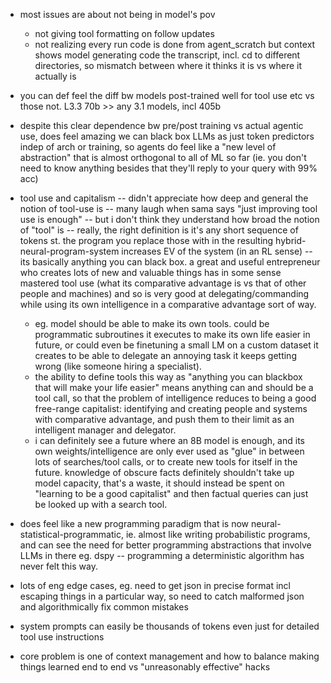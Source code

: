 - most issues are about not being in model's pov 
  - not giving tool formatting on follow updates
  - not realizing every run code is done from agent_scratch but context shows 
    model generating code the transcript, incl. cd to different directories, so mismatch between 
    where it thinks it is vs where it actually is 

- you can def feel the diff bw models post-trained well for tool use etc vs those not. 
    L3.3 70b >> any 3.1 models, incl 405b 
- despite this clear dependence bw pre/post training vs actual agentic use, does feel amazing we can 
black box LLMs as just token predictors indep of arch or training, so agents do feel like a 
"new level of abstraction" that is almost orthogonal to all of ML so far (ie. you don't need to know anything 
besides that they'll reply to your query with 99% acc)
- tool use and capitalism -- didn't appreciate how deep and general the notion of tool-use is -- 
many laugh when sama says "just improving tool use is enough" -- but i don't think they understand 
how broad the notion of "tool" is -- really, the right definition is it's any short sequence of tokens 
st. the program you replace those with in the resulting hybrid-neural-program-system increases 
EV of the system (in an RL sense) -- its basically anything you can black box. a great and useful 
entrepreneur who creates lots of new and valuable things has in some sense mastered tool use 
(what its comparative advantage is vs that of other people and machines) and so is very good at 
delegating/commanding while using its own intelligence in a comparative advantage sort of way.
    - eg. model should be able to make its own tools. could be programmatic subroutines it executes to make 
    its own life easier in future, or could even be finetuning a small LM on a custom dataset it creates 
    to be able to delegate an annoying task it keeps getting wrong (like someone hiring a specialist). 
    - the ability to define tools this way as "anything you can blackbox that will make your life easier" 
    means anything can and should be a tool call, so that the problem of intelligence reduces to 
    being a good free-range capitalist: identifying and creating people and systems with comparative 
    advantage, and push them to their limit as an intelligent manager and delegator. 
    - i can definitely see a future where an 8B model is enough, and its own weights/intelligence 
        are only ever used as "glue" in between lots of searches/tool calls, or to create new tools 
        for itself in the future. knowledge of obscure facts definitely shouldn't take up 
        model capacity, that's a waste, it should instead be spent on "learning to be a good 
        capitalist" and then factual queries can just be looked up with a search tool. 



- does feel like a new programming paradigm that is now neural-statistical-programmatic, ie. 
almost like writing probabilistic programs, and can see the need for better programming abstractions 
that involve LLMs in there eg. dspy -- programming a deterministic algorithm has never felt this way. 

- lots of eng edge cases, eg. need to get json in precise format incl escaping things in a particular way, 
so need to catch malformed json and algorithmically fix common mistakes 
- system prompts can easily be thousands of tokens even just for detailed tool use instructions 
- core problem is one of context management and how to balance making things learned end to end vs 
"unreasonably effective" hacks
